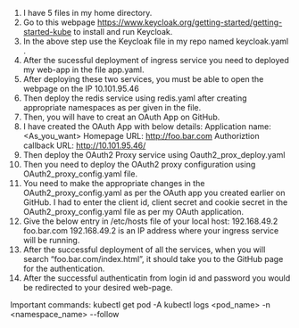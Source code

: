 1. I have 5 files in my home directory.
2. Go to this webpage https://www.keycloak.org/getting-started/getting-started-kube to install and run Keycloak. 
3. In the above step use the Keycloak file in my repo named keycloak.yaml .
4. After the sucessful deployment of ingress service you need to deployed my web-app in the file app.yaml.
5. After deploying these two services, you must be able to open the webpage on the IP 10.101.95.46
6. Then deploy the redis service using redis.yaml after creating appropriate namespaces as per given in the file.
7. Then, you will have to creat an OAuth App on GitHub. 
8. I have created the OAuth App with below details:
	Application name: <As_you_want>
	Homepage URL: http://foo.bar.com
	Authoriztion callback URL: http://10.101.95.46/
9. Then deploy the OAuth2 Proxy service using Oauth2_prox_deploy.yaml
10. Then you need to deploy the OAuth2 proxy configuration using OAuth2_proxy_config.yaml file.
11. You need to make the appropriate changes in the OAuth2_proxy_config.yaml as per the OAuth app you created earlier on GitHub. I had to enter the client id, client secret and cookie secret in the OAuth2_proxy_config.yaml file as per my OAuth application.
12. Give the below entry in /etc/hosts file of your local host:
192.168.49.2    foo.bar.com
192.168.49.2 is an IP address where your ingress service will be running.
12. After the successful deployment of all the services, when you will search “foo.bar.com/index.html”, it should take you to the GitHub page for the authentication.
13. After the successful authenticatin from login id and password you would be redirected to your desired web-page.

Important commands:
kubectl get pod -A
kubectl logs <pod_name> -n <namespace_name> --follow